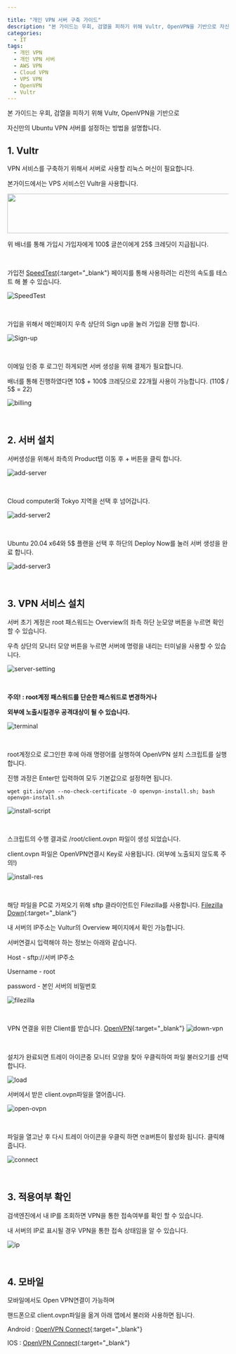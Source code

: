 ```yaml
---

title: "개인 VPN 서버 구축 가이드"
description: "본 가이드는 우회, 검열을 피하기 위해 Vultr, OpenVPN을 기반으로 자신만의 Ubuntu VPN 서버를 설정하는 방법을 설명합니다."
categories:
  - IT
tags:
  - 개인 VPN
  - 개인 VPN 서버
  - AWS VPN
  - Cloud VPN
  - VPS VPN
  - OpenVPN
  - Vultr
---
```


 본 가이드는 우회, 검열을 피하기 위해 Vultr, OpenVPN을 기반으로

자신만의 Ubuntu VPN 서버를 설정하는 방법을 설명합니다.



## 1. Vultr

 VPN 서비스를 구축하기 위해서 서버로 사용할 리눅스 머신이 필요합니다.

본가이드에서는 VPS 서비스인 Vultr을 사용합니다.



<a href="https://www.vultr.com/?ref=8737078-6G"><img src="https://www.vultr.com/media/banners/banner_728x90.png" width="728" height="90"></a>

위 배너를 통해 가입시 가입자에게 100$ 글쓴이에게 25$ 크레딧이 지급됩니다.

<br/>

가입전 [SpeedTest](https://www.vultr.com/resources/faq/?ref=8737078-6G#downloadspeedtests){:target="_blank"} 페이지를 통해 사용하려는 리전의 속도를 테스트 해 볼 수 있습니다.

![SpeedTest](/assets/images/personal-vpn-server/SpeedTest.png)

<br/>

가입을 위해서 메인페이지 우측 상단의 Sign up을 눌러 가입을 진행 합니다.

![Sign-up](/assets/images/personal-vpn-server/Sign-up.png)

<br/>

이메일 인증 후 로그인 하게되면 서버 생성을 위해 결제가 필요합니다.

배너를 통해 진행하였다면 10$ + 100$ 크레딧으로 22개월 사용이 가능합니다. (110$ / 5$ = 22)

![billing](/assets/images/personal-vpn-server/billing.png)

<br/>

## 2. 서버 설치

서버생성을 위해서 좌측의 Product탭 이동 후 + 버튼을 클릭 합니다.

![add-server](/assets/images/personal-vpn-server/add-server.png)

<br/>

Cloud computer와 Tokyo 지역을 선택 후 넘어갑니다.

![add-server2](/assets/images/personal-vpn-server/add-server2.png)

<br/>

Ubuntu 20.04 x64와 5$ 플랜을 선택 후 하단의 Deploy Now를 눌러 서버 생성을 완료 합니다.

![add-server3](/assets/images/personal-vpn-server/add-server3.png)

<br/>

## 3. VPN 서비스 설치

 서버 초기 계정은 root 패스워드는 Overview의 좌측 하단 눈모양 버튼을 누르면 확인 할 수 있습니다.

우측 상단의 모니터 모양 버튼을 누르면 서버에 명령을 내리는 터미널을 사용할 수 있습니다.

![server-setting](/assets/images/personal-vpn-server/server-setting.png)

<br/>

**주의! : root계정 패스워드를 단순한 패스워드로 변경하거나**

**외부에 노출시킬경우 공격대상이 될 수 있습니다.**

![terminal](/assets/images/personal-vpn-server/terminal.png)

<br/>

root계정으로 로그인한 후에 아래 명령어를 실행하여 OpenVPN 설치 스크립트를 실행합니다.

진행 과정은 Enter만 입력하여 모두 기본값으로 설정하면 됩니다.

`wget git.io/vpn --no-check-certificate -O openvpn-install.sh; bash openvpn-install.sh`

![install-script](/assets/images/personal-vpn-server/install-script.png)

<br/>

스크립트의 수행 결과로 /root/client.ovpn 파일이 생성 되었습니다.

client.ovpn 파일은 OpenVPN연결시 Key로 사용됩니다. (외부에 노출되지 않도록 주의!)

![install-res](/assets/images/personal-vpn-server/install-res.png)

<br/>

해당 파일을 PC로 가져오기 위해 sftp 클라이언트인 Filezilla를 사용합니다. [Filezilla Down](https://filezilla-project.org/download.php?type=client){:target="_blank"}

내 서버의 IP주소는 Vultur의 Overview 페이지에서 확인 가능합니다.

서버연결시 입력해야 하는 정보는 아래와 같습니다.



Host - sftp://서버 IP주소

Username - root

password - 본인 서버의 비밀번호



![filezilla](/assets/images/personal-vpn-server/filezilla.png)

<br/>

VPN 연결을 위한 Client를 받습니다. [OpenVPN](https://openvpn.net/community-downloads-2/){:target="_blank"}
![down-vpn](/assets/images/personal-vpn-server/down-vpn.png)

<br/>

설치가 완료되면 트레이 아이콘중 모니터 모양을 찾아 우클릭하여 파일 불러오기를 선택 합니다.

![load](/assets/images/personal-vpn-server/load.jpg)

서버에서 받은 client.ovpn파일을 열어줍니다.

![open-ovpn](/assets/images/personal-vpn-server/open-ovpn.png)

<br/>

파일을 열고난 후 다시 트레이 아이콘을 우클릭 하면 `연결`버튼이 활성화 됩니다. 클릭해 줍니다.

![connect](/assets/images/personal-vpn-server/connect.jpg)

<br/>

## 3. 적용여부 확인

검색엔진에서 내 IP를 조회하면 VPN을 통한 접속여부를 확인 할 수 있습니다.

내 서버의 IP로 표시될 경우 VPN을 통한 접속 상태임을 알 수 있습니다.

![ip](/assets/images/personal-vpn-server/ip.png)

<br/>

## 4. 모바일

모바일에서도 Open VPN연결이 가능하며

핸드폰으로 client.ovpn파일을 옮겨 아래 앱에서 불러와 사용하면 됩니다.

Android : [OpenVPN Connect](https://play.google.com/store/apps/details?id=net.openvpn.openvpn&hl=ko&gl=US){:target="_blank"}

IOS : [OpenVPN Connect](https://apps.apple.com/us/app/openvpn-connect/id590379981){:target="_blank"}